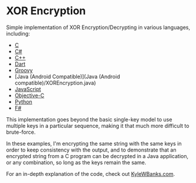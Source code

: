 XOR Encryption
==================

Simple implementation of XOR Encryption/Decrypting in various languages, including:

- [C](C/main.c)
- [C#](C%23/Main.cs)
- [C++](C++/main.cpp)
- [Dart](Dart/xorencryption.dart)
- [Groovy](Groovy/XOREncryption.groovy)
- [Java \(Android Compatible\)](Java \(Android compatible\)/XOREncryption.java) 
- [JavaScript](JavaScript/XOREncryption.js)
- [Objective-C](Objective-C/main.m)
- [Python](Python/XOREncryption.py)
- [F#](fsharp/Program.fs)

This implementation goes beyond the basic single-key model to use multiple keys in a particular sequence, making it that much more difficult to brute-force.

In these examples, I'm encrypting the same string with the same keys in order to keep consistency with the output, and to demonstrate that an encrypted string from a C program can be decrypted in a Java application, or any combination, so long as the keys remain the same.

For an in-depth explanation of the code, check out [KyleWBanks.com](http://kylewbanks.com/post/show/Simple-XOR-Encryption-Decryption-in-Cpp).

